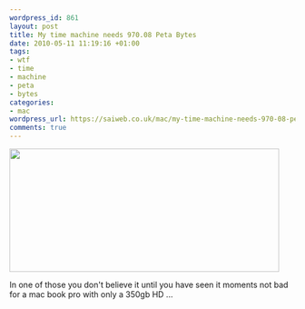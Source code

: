 ```yaml
--- 
wordpress_id: 861
layout: post
title: My time machine needs 970.08 Peta Bytes
date: 2010-05-11 11:19:16 +01:00
tags: 
- wtf
- time
- machine
- peta
- bytes
categories: 
- mac
wordpress_url: https://saiweb.co.uk/mac/my-time-machine-needs-970-08-peta-bytes
comments: true
---
```

<a href="https://blog.oneiroi.co.uk/uploads/2010/05/time_machine_wtf.png"><img src="https://blog.oneiroi.co.uk/uploads/2010/05/time_machine_wtf.png" alt="" title="time_machine_wtf" width="475" height="217" class="alignnone size-full wp-image-862" /></a>

In one of those you don't believe it until you have seen it moments not bad for a mac book pro with only a 350gb HD ...
